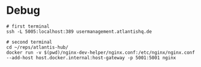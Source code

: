 # Debug
    
    # first terminal
    ssh -L 5005:localhost:389 usermanagement.atlantishq.de
    
    # second terminal
    cd ~/reps/atlantis-hub/
    docker run -v $(pwd)/nginx-dev-helper/nginx.conf:/etc/nginx/nginx.conf --add-host host.docker.internal:host-gateway -p 5001:5001 nginx
